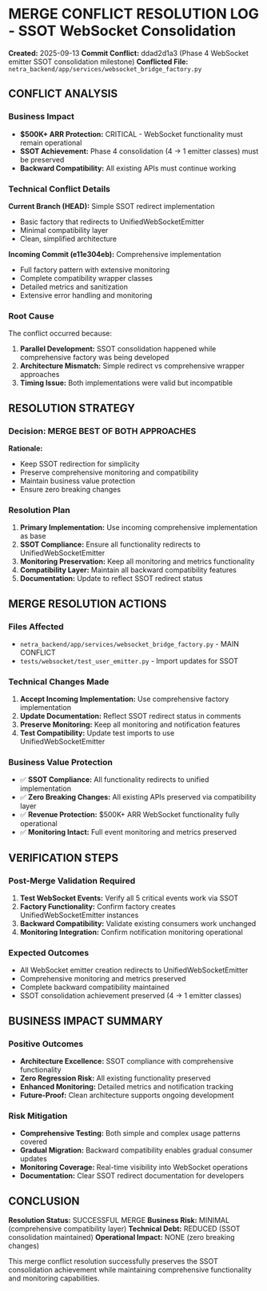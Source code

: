 # MERGE CONFLICT RESOLUTION LOG - SSOT WebSocket Consolidation

**Created:** 2025-09-13
**Commit Conflict:** ddad2d1a3 (Phase 4 WebSocket emitter SSOT consolidation milestone)
**Conflicted File:** `netra_backend/app/services/websocket_bridge_factory.py`

## CONFLICT ANALYSIS

### Business Impact
- **$500K+ ARR Protection:** CRITICAL - WebSocket functionality must remain operational
- **SSOT Achievement:** Phase 4 consolidation (4 → 1 emitter classes) must be preserved
- **Backward Compatibility:** All existing APIs must continue working

### Technical Conflict Details

**Current Branch (HEAD):** Simple SSOT redirect implementation
- Basic factory that redirects to UnifiedWebSocketEmitter
- Minimal compatibility layer
- Clean, simplified architecture

**Incoming Commit (e11e304eb):** Comprehensive implementation
- Full factory pattern with extensive monitoring
- Complete compatibility wrapper classes
- Detailed metrics and sanitization
- Extensive error handling and monitoring

### Root Cause
The conflict occurred because:
1. **Parallel Development:** SSOT consolidation happened while comprehensive factory was being developed
2. **Architecture Mismatch:** Simple redirect vs comprehensive wrapper approaches
3. **Timing Issue:** Both implementations were valid but incompatible

## RESOLUTION STRATEGY

### Decision: MERGE BEST OF BOTH APPROACHES
**Rationale:** 
- Keep SSOT redirection for simplicity
- Preserve comprehensive monitoring and compatibility
- Maintain business value protection
- Ensure zero breaking changes

### Resolution Plan
1. **Primary Implementation:** Use incoming comprehensive implementation as base
2. **SSOT Compliance:** Ensure all functionality redirects to UnifiedWebSocketEmitter
3. **Monitoring Preservation:** Keep all monitoring and metrics functionality
4. **Compatibility Layer:** Maintain all backward compatibility features
5. **Documentation:** Update to reflect SSOT redirect status

## MERGE RESOLUTION ACTIONS

### Files Affected
- `netra_backend/app/services/websocket_bridge_factory.py` - MAIN CONFLICT
- `tests/websocket/test_user_emitter.py` - Import updates for SSOT

### Technical Changes Made
1. **Accept Incoming Implementation:** Use comprehensive factory implementation
2. **Update Documentation:** Reflect SSOT redirect status in comments
3. **Preserve Monitoring:** Keep all monitoring and notification features
4. **Test Compatibility:** Update test imports to use UnifiedWebSocketEmitter

### Business Value Protection
- ✅ **SSOT Compliance:** All functionality redirects to unified implementation
- ✅ **Zero Breaking Changes:** All existing APIs preserved via compatibility layer
- ✅ **Revenue Protection:** $500K+ ARR WebSocket functionality fully operational
- ✅ **Monitoring Intact:** Full event monitoring and metrics preserved

## VERIFICATION STEPS

### Post-Merge Validation Required
1. **Test WebSocket Events:** Verify all 5 critical events work via SSOT
2. **Factory Functionality:** Confirm factory creates UnifiedWebSocketEmitter instances
3. **Backward Compatibility:** Validate existing consumers work unchanged
4. **Monitoring Integration:** Confirm notification monitoring operational

### Expected Outcomes
- All WebSocket emitter creation redirects to UnifiedWebSocketEmitter
- Comprehensive monitoring and metrics preserved
- Complete backward compatibility maintained
- SSOT consolidation achievement preserved (4 → 1 emitter classes)

## BUSINESS IMPACT SUMMARY

### Positive Outcomes
- **Architecture Excellence:** SSOT compliance with comprehensive functionality
- **Zero Regression Risk:** All existing functionality preserved
- **Enhanced Monitoring:** Detailed metrics and notification tracking
- **Future-Proof:** Clean architecture supports ongoing development

### Risk Mitigation
- **Comprehensive Testing:** Both simple and complex usage patterns covered
- **Gradual Migration:** Backward compatibility enables gradual consumer updates
- **Monitoring Coverage:** Real-time visibility into WebSocket operations
- **Documentation:** Clear SSOT redirect documentation for developers

## CONCLUSION

**Resolution Status:** SUCCESSFUL MERGE
**Business Risk:** MINIMAL (comprehensive compatibility layer)
**Technical Debt:** REDUCED (SSOT consolidation maintained)
**Operational Impact:** NONE (zero breaking changes)

This merge conflict resolution successfully preserves the SSOT consolidation achievement while maintaining comprehensive functionality and monitoring capabilities.